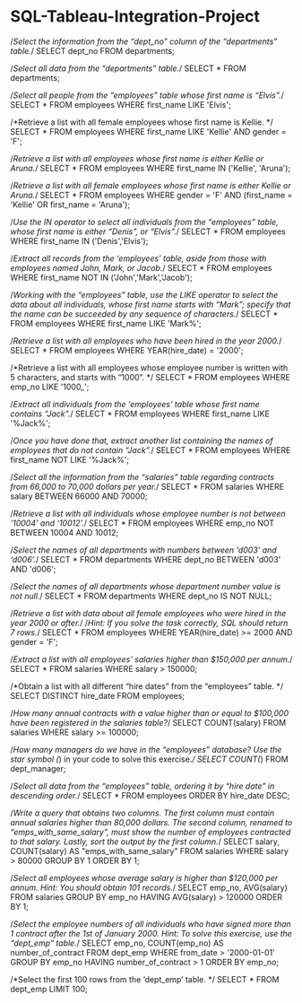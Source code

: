 # SQL-Tableau-Integration-Project

/*Select the information from the “dept_no” column of the “departments” table.*/
SELECT dept_no
FROM departments;

/*Select all data from the “departments” table.*/
SELECT *
FROM departments;

/*Select all people from the “employees” table whose first name is “Elvis”.*/
SELECT *
FROM employees
WHERE first_name LIKE 'Elvis';

/*Retrieve a list with all female employees whose first name is Kellie. */
SELECT *
FROM employees
WHERE first_name LIKE 'Kellie'
AND gender = 'F';

/*Retrieve a list with all employees whose first name is either Kellie or Aruna.*/
SELECT *
FROM employees
WHERE first_name IN ('Kellie', 'Aruna');

/*Retrieve a list with all female employees whose first name is either Kellie or Aruna.*/
SELECT *
FROM employees
WHERE gender = 'F'
AND (first_name = 'Kellie' OR first_name = 'Aruna');

/*Use the IN operator to select all individuals from the “employees” table, whose first name is either “Denis”, or “Elvis”.*/
SELECT *
FROM employees
WHERE first_name IN ('Denis','Elvis');

/*Extract all records from the ‘employees’ table, aside from those with employees named John, Mark, or Jacob.*/
SELECT *
FROM employees
WHERE first_name NOT IN ('John','Mark','Jacob');

/*Working with the “employees” table, use the LIKE operator to select the data about all individuals, 
whose first name starts with “Mark”; specify that the name can be succeeded by any sequence of characters.*/
SELECT *
FROM employees
WHERE first_name LIKE 'Mark%';

/*Retrieve a list with all employees who have been hired in the year 2000.*/
SELECT *
FROM employees
WHERE YEAR(hire_date) = '2000'; 

/*Retrieve a list with all employees whose employee number is written with 5 characters, and starts with “1000”. */
SELECT *
FROM employees
WHERE emp_no LIKE '1000_';

/*Extract all individuals from the ‘employees’ table whose first name contains “Jack”.*/
SELECT *
FROM employees
WHERE first_name LIKE '%Jack%';

/*Once you have done that, extract another list containing the names of employees that do not contain “Jack”.*/
SELECT *
FROM employees
WHERE first_name NOT LIKE '%Jack%';

/*Select all the information from the “salaries” table regarding contracts from 66,000 to 70,000 dollars per year.*/
SELECT *
FROM salaries
WHERE salary BETWEEN 66000 AND 70000;

/*Retrieve a list with all individuals whose employee number is not between ‘10004’ and ‘10012’.*/
SELECT *
FROM employees 
WHERE emp_no NOT BETWEEN 10004 AND 10012;
 
/*Select the names of all departments with numbers between ‘d003’ and ‘d006’.*/
SELECT *
FROM departments
WHERE dept_no BETWEEN 'd003' AND 'd006';

/*Select the names of all departments whose department number value is not null.*/
SELECT *
FROM departments
WHERE dept_no IS NOT NULL;

/*Retrieve a list with data about all female employees who were hired in the year 2000 or after.*/
/*Hint: If you solve the task correctly, SQL should return 7 rows.*/
SELECT *
FROM employees
WHERE YEAR(hire_date) >= 2000
AND gender = 'F';

/*Extract a list with all employees’ salaries higher than $150,000 per annum.*/
SELECT *
FROM salaries
WHERE salary > 150000;

/*Obtain a list with all different “hire dates” from the “employees” table. */
SELECT DISTINCT hire_date
FROM employees;

/*How many annual contracts with a value higher than or equal to $100,000 have been registered in the salaries table?*/
SELECT COUNT(salary)
FROM salaries
WHERE salary >= 100000;

/*How many managers do we have in the “employees” database? Use the star symbol (*) in your code to solve this exercise.*/
SELECT COUNT(*)
FROM dept_manager;

/*Select all data from the “employees” table, ordering it by “hire date” in descending order.*/
SELECT *
FROM employees
ORDER BY hire_date DESC;

/*Write a query that obtains two columns. The first column must contain annual salaries higher than 80,000 dollars. 
The second column, renamed to “emps_with_same_salary”, must show the number of employees contracted to that salary. 
Lastly, sort the output by the first column.*/
SELECT salary, COUNT(salary) AS "emps_with_same_salary"
FROM salaries
WHERE salary > 80000
GROUP BY 1
ORDER BY 1;

/*Select all employees whose average salary is higher than $120,000 per annum.
Hint: You should obtain 101 records.*/
SELECT emp_no, AVG(salary)
FROM salaries
GROUP BY emp_no
HAVING AVG(salary) > 120000
ORDER BY 1;

/*Select the employee numbers of all individuals who have signed more than 1 contract after the 1st of January 2000.
Hint: To solve this exercise, use the “dept_emp” table.*/
SELECT emp_no, COUNT(emp_no) AS number_of_contract
FROM dept_emp
WHERE from_date > '2000-01-01'
GROUP BY emp_no
HAVING number_of_contract > 1
ORDER BY emp_no;

/*Select the first 100 rows from the ‘dept_emp’ table. */
SELECT *
FROM dept_emp
LIMIT 100;
